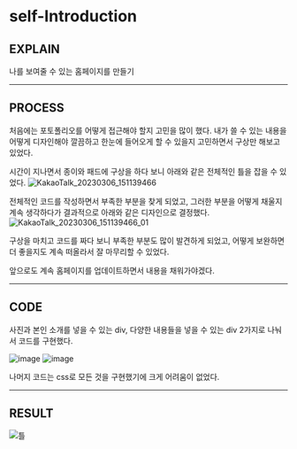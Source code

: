 # self-Introduction

## EXPLAIN

나를 보여줄 수 있는 홈페이지를 만들기

<hr></hr>

## PROCESS

처음에는 포토폴리오를 어떻게 접근해야 할지 고민을 많이 했다.
내가 쓸 수 있는 내용을 어떻게 디자인해야 깔끔하고 한눈에 들어오게 할 수 있을지 고민하면서 구상만 해보고 있었다.

시간이 지나면서 종이와 패드에 구상을 하다 보니 아래와 같은 전체적인 틀을 잡을 수 있었다.
![KakaoTalk_20230306_151139466](https://user-images.githubusercontent.com/111284065/223032947-e5ee8269-3b15-4af6-98ca-8a89a5d814a2.jpg)

전체적인 코드를 작성하면서 부족한 부분을 찾게 되었고, 그러한 부분을 어떻게 채울지 계속 생각하다가 결과적으로 아래와 같은 디자인으로 결정했다.
![KakaoTalk_20230306_151139466_01](https://user-images.githubusercontent.com/111284065/223032951-fce9a658-d85b-42e9-b42b-c9a3491cd8e5.jpg)

구상을 마치고 코드를 짜다 보니 부족한 부분도 많이 발견하게 되었고, 어떻게 보완하면 더 좋을지도 계속 떠올라서 잘 마무리할 수 있었다.

앞으로도 계속 홈페이지를 업데이트하면서 내용을 채워가야겠다.

<hr></hr>

## CODE
사진과 본인 소개를 넣을 수 있는 div, 다양한 내용들을 넣을 수 있는 div 2가지로 나눠서 코드를 구현했다.

![image](https://user-images.githubusercontent.com/111284065/223037435-b58f9ceb-36b5-4b4d-b040-3690f7e378f2.png)
![image](https://user-images.githubusercontent.com/111284065/223037504-cc6cb248-5a81-4854-ab19-2417f0a14269.png)

나머지 코드는 css로 모든 것을 구현했기에 크게 어려움이 없었다.

<hr></hr>

## RESULT

![틀](https://user-images.githubusercontent.com/111284065/223042791-1c771380-7718-4549-85d2-2cb91c1725d9.png)
